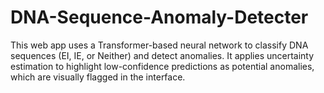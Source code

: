 # DNA-Sequence-Anomaly-Detecter
This web app uses a Transformer-based neural network to classify DNA sequences (EI, IE, or Neither) and detect anomalies. It applies uncertainty estimation to highlight low-confidence predictions as potential anomalies, which are visually flagged in the interface.
